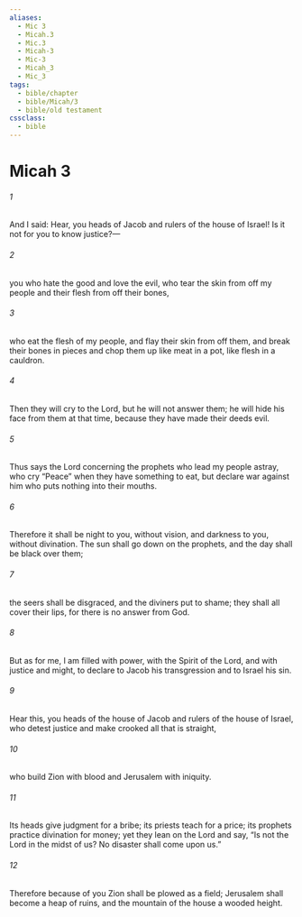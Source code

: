 ```yaml
---
aliases:
  - Mic 3
  - Micah.3
  - Mic.3
  - Micah-3
  - Mic-3
  - Micah_3
  - Mic_3
tags:
  - bible/chapter
  - bible/Micah/3
  - bible/old testament
cssclass:
  - bible
---
```


# Micah 3

###### 1
And I said: Hear, you heads of Jacob and rulers of the house of Israel! Is it not for you to know justice?—
###### 2
you who hate the good and love the evil, who tear the skin from off my people and their flesh from off their bones,
###### 3
who eat the flesh of my people, and flay their skin from off them, and break their bones in pieces and chop them up like meat in a pot, like flesh in a cauldron.
###### 4
Then they will cry to the Lord, but he will not answer them; he will hide his face from them at that time, because they have made their deeds evil.
###### 5
Thus says the Lord concerning the prophets who lead my people astray, who cry “Peace” when they have something to eat, but declare war against him who puts nothing into their mouths.
###### 6
Therefore it shall be night to you, without vision, and darkness to you, without divination. The sun shall go down on the prophets, and the day shall be black over them;
###### 7
the seers shall be disgraced, and the diviners put to shame; they shall all cover their lips, for there is no answer from God.
###### 8
But as for me, I am filled with power, with the Spirit of the Lord, and with justice and might, to declare to Jacob his transgression and to Israel his sin.
###### 9
Hear this, you heads of the house of Jacob and rulers of the house of Israel, who detest justice and make crooked all that is straight,
###### 10
who build Zion with blood and Jerusalem with iniquity.
###### 11
Its heads give judgment for a bribe; its priests teach for a price; its prophets practice divination for money; yet they lean on the Lord and say, “Is not the Lord in the midst of us? No disaster shall come upon us.”
###### 12
Therefore because of you Zion shall be plowed as a field; Jerusalem shall become a heap of ruins, and the mountain of the house a wooded height.



